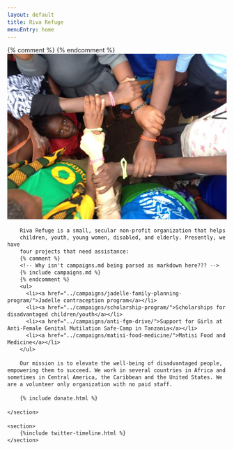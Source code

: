 ```yaml
---
layout: default
title: Riva Refuge
menuEntry: home
---
```



<div id="wrap">
	{% comment %}<!-- Begin page content --> {% endcomment %}
	<section id="main_content" class="inner">
		<img src="/images/fp-hero.jpg" alt="Arms links">

		Riva Refuge is a small, secular non-profit organization that helps
		children, youth, young women, disabled, and elderly. Presently, we have
		four projects that need assistance:
		{% comment %}
		<!-- Why isn't campaigns.md being parsed as markdown here??? -->
		{% include campaigns.md %}
		{% endcomment %}
		<ul>
		  <li><a href="../campaigns/jadelle-family-planning-program/">Jadelle contraception program</a></li>
		  <li><a href="../campaigns/scholarship-program/">Scholarships for disadvantaged children/youth</a></li>
		  <li><a href="../campaigns/anti-fgm-drive/">Support for Girls at Anti-Female Genital Mutilation Safe-Camp in Tanzania</a></li>
		  <li><a href="../campaigns/matisi-food-medicine/">Matisi Food and Medicine</a></li>
		</ul>

		Our mission is to elevate the well-being of disadvantaged people, empowering them to succeed. We work in several countries in Africa and sometimes in Central America, the Caribbean and the United States. We are a volunteer only organization with no paid staff.

		{% include donate.html %}

	</section>

	<section>
		{%include twitter-timeline.html %}
	</section>
